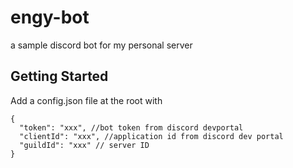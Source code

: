 # engy-bot
a sample discord bot for my personal server


## Getting Started

Add a config.json file at the root with 
```
{
  "token": "xxx", //bot token from discord devportal
  "clientId": "xxx", //application id from discord dev portal
  "guildId": "xxx" // server ID
}
```
